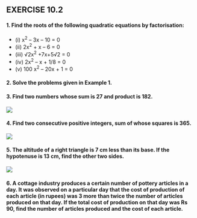 ## EXERCISE 10.2
#### 1. Find the roots of the following quadratic equations by factorisation:
* (i) x<sup>2</sup> – 3x – 10 = 0 
* (ii) 2x<sup>2</sup> + x – 6 = 0
* (iii) √2x<sup>2</sup> +7x+5√2 = 0
* (iv) 2x<sup>2</sup> – x + 1/8 = 0
* (v) 100 x<sup>2</sup> – 20x + 1 = 0
#### 2. Solve the problems given in Example 1.
#### 3. Find two numbers whose sum is 27 and product is 182.
[![](https://img.youtube.com/vi/0iHbnqVM8pU/0.jpg)](https://www.youtube.com/watch?v=0iHbnqVM8pU)
#### 4. Find two consecutive positive integers, sum of whose squares is 365.
[![](https://img.youtube.com/vi/7brJcL6aipo/0.jpg)](https://www.youtube.com/watch?v=7brJcL6aipo)
#### 5. The altitude of a right triangle is 7 cm less than its base. If the hypotenuse is 13 cm, find the other two sides.
[![](https://img.youtube.com/vi/VdSYPJR_1_8/0.jpg)](https://www.youtube.com/watch?v=VdSYPJR_1_8)
#### 6. A cottage industry produces a certain number of pottery articles in a day. It was observed on a particular day that the cost of production of each article (in rupees) was 3 more than twice the number of articles produced on that day. If the total cost of production on that day was Rs 90, find the number of articles produced and the cost of each article.

